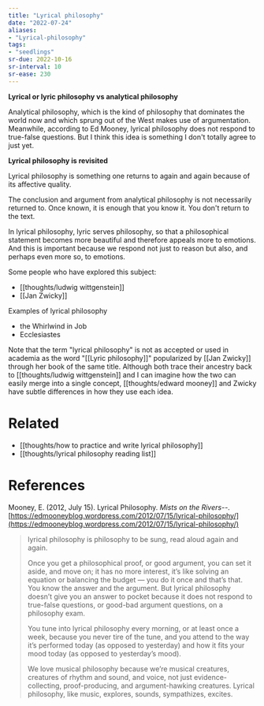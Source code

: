 ```yaml
---
title: "Lyrical philosophy"
date: "2022-07-24"
aliases:
- "Lyrical-philosophy"
tags:
- "seedlings"
sr-due: 2022-10-16
sr-interval: 10
sr-ease: 230
---
```

**Lyrical or lyric philosophy vs analytical philosophy**

Analytical philosophy, which is the kind of philosophy that dominates the world now and which sprung out of the West makes use of argumentation. Meanwhile, according to Ed Mooney, lyrical philosophy does not respond to true-false questions. But I think this idea is something I don't totally agree to just yet.

**Lyrical philosophy is revisited**

Lyrical philosophy is something one returns to again and again because of its affective quality.

The conclusion and argument from analytical philosophy is not necessarily returned to. Once known, it is enough that you know it. You don't return to the text.

In lyrical philosophy, lyric serves philosophy, so that a philosophical statement becomes more beautiful and therefore appeals more to emotions. And this is important because we respond not just to reason but also, and perhaps even more so, to emotions.

Some people who have explored this subject:
- [[thoughts/ludwig wittgenstein]]
- [[Jan Zwicky]]

Examples of lyrical philosophy
- the Whirlwind in Job
- Ecclesiastes

Note that the term "lyrical philosophy" is not as accepted or used in academia as the word "[[Lyric philosophy]]" popularized by [[Jan Zwicky]] through her book of the same title. Although both trace their ancestry back to [[thoughts/ludwig wittgenstein]] and I can imagine how the two can easily merge into a single concept, [[thoughts/edward mooney]] and Zwicky have subtle differences in how they use each idea.

# Related

- [[thoughts/how to practice and write lyrical philosophy]]
- [[thoughts/lyrical philosophy reading list]]

# References

Mooney, E. (2012, July 15). Lyrical Philosophy. _Mists on the Rivers--_. [https://edmooneyblog.wordpress.com/2012/07/15/lyrical-philosophy/](https://edmooneyblog.wordpress.com/2012/07/15/lyrical-philosophy/)

>lyrical philosophy is philosophy to be sung, read aloud again and again.
>
>Once you get a philosophical proof, or good argument, you can set it aside, and move on; it has no more interest, it’s like solving an equation or balancing the budget — you do it once and that’s that. You know the answer and the argument. But lyrical philosophy doesn’t give you an answer to pocket because it does not respond to true-false questions, or good-bad argument questions, on a philosophy exam.
>
>You tune into lyrical philosophy every morning, or at least once a week, because you never tire of the tune, and you attend to the way it’s performed today (as opposed to yesterday) and how it fits your mood today (as opposed to yesterday’s mood).
>
>We love musical philosophy because we’re musical creatures, creatures of rhythm and sound, and voice, not just evidence-collecting, proof-producing, and argument-hawking creatures. Lyrical philosophy, like music, explores, sounds, sympathizes, excites.